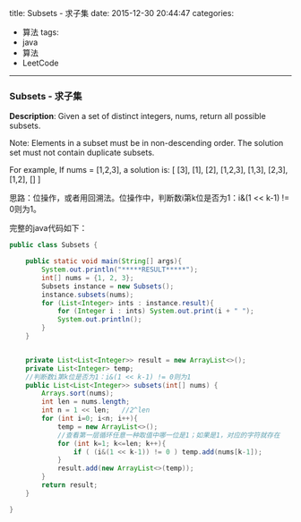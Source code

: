 



title: Subsets - 求子集
date: 2015-12-30 20:44:47
categories: 
- 算法
tags: 
- java
- 算法
- LeetCode
<!--updated: 2015-12-30 21:40:47-->
---

### Subsets - 求子集

**Description**: Given a set of distinct integers, nums, return all possible subsets.
 
 Note: 
 Elements in a subset must be in non-descending order.
 The solution set must not contain duplicate subsets.
 
 For example,
 If nums = [1,2,3], a solution is:
 [ [3], [1], [2], [1,2,3], [1,3], [2,3], [1,2], [] ]

思路：位操作，或者用回溯法。位操作中，判断数i第k位是否为1：i&(1 << k-1) != 0则为1。

完整的java代码如下：

```java
public class Subsets {

    public static void main(String[] args){
        System.out.println("*****RESULT*****");
        int[] nums = {1, 2, 3};
        Subsets instance = new Subsets();
        instance.subsets(nums);
        for (List<Integer> ints : instance.result){
            for (Integer i : ints) System.out.print(i + " ");
            System.out.println();
        }
    }


    private List<List<Integer>> result = new ArrayList<>();
    private List<Integer> temp;
    //判断数i第k位是否为1：i&(1 << k-1) != 0则为1
    public List<List<Integer>> subsets(int[] nums) {
        Arrays.sort(nums);
        int len = nums.length;
        int n = 1 << len;   //2^len
        for (int i=0; i<n; i++){
            temp = new ArrayList<>();
            //查看第一层循环任意一种取值中哪一位是1；如果是1，对应的字符就存在
            for (int k=1; k<=len; k++){
                if ( (i&(1 << k-1)) != 0 ) temp.add(nums[k-1]);
            }
            result.add(new ArrayList<>(temp));
        }
        return result;
    }

}
```
